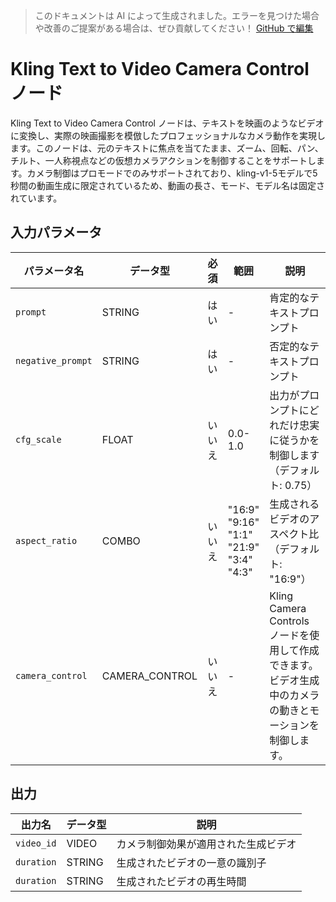 > このドキュメントは AI によって生成されました。エラーを見つけた場合や改善のご提案がある場合は、ぜひ貢献してください！ [GitHub で編集](https://github.com/Comfy-Org/embedded-docs/blob/main/comfyui_embedded_docs/docs/KlingCameraControlT2VNode/ja.md)

# Kling Text to Video Camera Control ノード

Kling Text to Video Camera Control ノードは、テキストを映画のようなビデオに変換し、実際の映画撮影を模倣したプロフェッショナルなカメラ動作を実現します。このノードは、元のテキストに焦点を当てたまま、ズーム、回転、パン、チルト、一人称視点などの仮想カメラアクションを制御することをサポートします。カメラ制御はプロモードでのみサポートされており、kling-v1-5モデルで5秒間の動画生成に限定されているため、動画の長さ、モード、モデル名は固定されています。

## 入力パラメータ

| パラメータ名 | データ型 | 必須 | 範囲 | 説明 |
|-----------|-----------|----------|-------|-------------|
| `prompt` | STRING | はい | - | 肯定的なテキストプロンプト |
| `negative_prompt` | STRING | はい | - | 否定的なテキストプロンプト |
| `cfg_scale` | FLOAT | いいえ | 0.0-1.0 | 出力がプロンプトにどれだけ忠実に従うかを制御します（デフォルト: 0.75） |
| `aspect_ratio` | COMBO | いいえ | "16:9"<br>"9:16"<br>"1:1"<br>"21:9"<br>"3:4"<br>"4:3" | 生成されるビデオのアスペクト比（デフォルト: "16:9"） |
| `camera_control` | CAMERA_CONTROL | いいえ | - | Kling Camera Controls ノードを使用して作成できます。ビデオ生成中のカメラの動きとモーションを制御します。 |

## 出力

| 出力名 | データ型 | 説明 |
|-------------|-----------|-------------|
| `video_id` | VIDEO | カメラ制御効果が適用された生成ビデオ |
| `duration` | STRING | 生成されたビデオの一意の識別子 |
| `duration` | STRING | 生成されたビデオの再生時間 |
